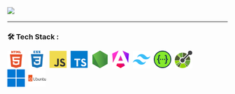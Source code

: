 
<div>
    <img src="https://media2.giphy.com/media/v1.Y2lkPTc5MGI3NjExMzUwcnJicWJ4c3Jua2oza2huNDBrNDl6MTd3azlwYXNrNG91bnJubiZlcD12MV9pbnRlcm5hbF9naWZfYnlfaWQmY3Q9Zw/o0vwzuFwCGAFO/giphy.gif"> 
</div>


---

### :hammer_and_wrench: Tech Stack :
<div>
  <img src="https://github.com/devicons/devicon/blob/master/icons/html5/html5-plain-wordmark.svg" title="Html" alt="Html5" width="40" height="40"/>&nbsp;
  <img src="https://github.com/devicons/devicon/blob/master/icons/css3/css3-plain-wordmark.svg"  title="CSS3" alt="CSS" width="40" height="40"/>&nbsp;
  <img src="https://github.com/devicons/devicon/blob/master/icons/javascript/javascript-original.svg" title="JavaScript" alt="JavaScript" width="40" height="40"/>&nbsp;
  <img src="https://github.com/devicons/devicon/blob/master/icons/typescript/typescript-plain.svg" title="TypeScript" alt="TypeScript" width="40" height="40"/>&nbsp;
  <img src="https://github.com/devicons/devicon/blob/master/icons/nodejs/nodejs-original.svg" title="NodeJS" alt="NodeJS" width="40" height="40"/>&nbsp;
  <img src="https://github.com/devicons/devicon/blob/master/icons/angular/angular-original.svg" title="Angular" alt="Angular" width="40" height="40"/>&nbsp;
  <img src="https://github.com/devicons/devicon/blob/master/icons/tailwindcss/tailwindcss-original.svg" title="Tailwindcss" alt="TailwindCss" width="40" height="40"/>&nbsp;
  <img src="https://github.com/devicons/devicon/blob/master/icons/swagger/swagger-original.svg" title="Swagger" alt="Swagger" width="40" height="40"/>&nbsp;
  <img src="https://github.com/devicons/devicon/blob/master/icons/openapi/openapi-original.svg" title="openapi" alt="openapi" width="40" height="40"/>&nbsp;
  <br/>
  <img src="https://github.com/devicons/devicon/blob/master/icons/windows11/windows11-original.svg" title="windows" alt="windows" width="40" height="40"/>&nbsp;
  <img src="https://github.com/devicons/devicon/blob/master/icons/ubuntu/ubuntu-original-wordmark.svg" title="windows" alt="windows" width="40" height="40"/>&nbsp;

</div>
